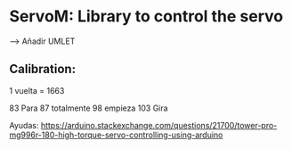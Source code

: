 # ServoM: Library to control the servo
--> Añadir UMLET

 
## Calibration:
1 vuelta = 1663


83 Para
87 totalmente
98 empieza
103 Gira 

Ayudas:
https://arduino.stackexchange.com/questions/21700/tower-pro-mg996r-180-high-torque-servo-controlling-using-arduino
